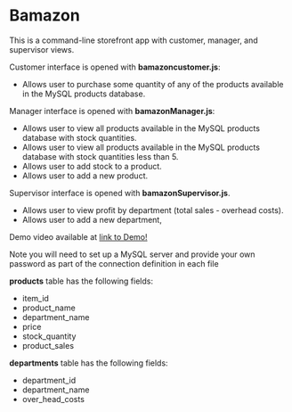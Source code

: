 # Bamazon

This is a command-line storefront app with customer, manager, and supervisor views.

Customer interface is opened with **bamazoncustomer.js**:
- Allows user to purchase some quantity of any of the products available in the MySQL products database.

Manager interface is opened with **bamazonManager.js**:
- Allows user to view all products available in the MySQL products database with stock quantities.
- Allows user to view all products available in the MySQL products database with stock quantities less than 5.
- Allows user to add stock to a product.
- Allows user to add a new product.

Supervisor interface is opened with **bamazonSupervisor.js**.
- Allows user to view profit by department (total sales - overhead costs).
- Allows user to add a new department,

Demo video available at [link to Demo!](https://drive.google.com/open?id=0Bxq14zPqWo3ncXdNWVlPYUZaRGM)

Note you will need to set up a MySQL server and provide your own password as part of the connection definition in each file

**products** table has the following fields:
- item_id
- product_name
- department_name
- price
- stock_quantity
- product_sales

**departments** table has the following fields:
- department_id
- department_name
- over_head_costs
